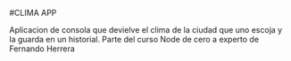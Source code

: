 #CLIMA APP

Aplicacion de consola que devielve el clima de la ciudad que uno escoja y la guarda en un historial. 
Parte del curso Node de cero a experto de Fernando Herrera